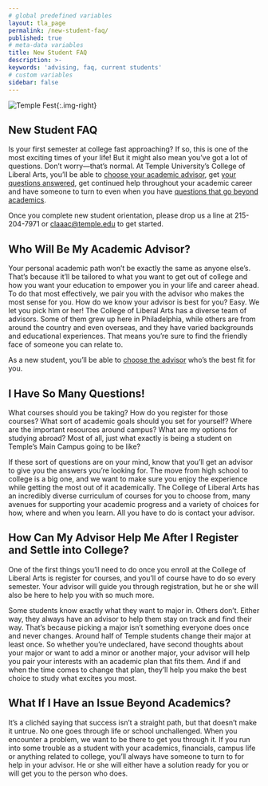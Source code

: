 ```yaml
---
# global predefined variables
layout: tla_page
permalink: /new-student-faq/
published: true
# meta-data variables
title: New Student FAQ
description: >-
keywords: 'advising, faq, current students'
# custom variables
sidebar: false
---
```

![Temple Fest]({{site.baseurl}}/media/resizedtemplefest147.jpg){:.img-right}
## New Student FAQ
Is your first semester at college fast approaching? If so, this is one of the most exciting times of your life! But it might also mean you’ve got a lot of questions. Don’t worry—that’s normal. At Temple University’s College of Liberal Arts, you’ll be able to [choose your academic advisor](#who-will-be-my-academic-advisor), get [your questions answered](#i-have-so-many-questions), get continued help throughout your academic career and have someone to turn to even when you have [questions that go beyond academics](#what-if-i-have-an-issue-beyond-academics).

Once you complete new student orientation, please drop us a line at 215-204-7971 or [claaac@temple.edu](mailto:claaac@temple.edu) to get started.

## Who Will Be My Academic Advisor?
Your personal academic path won’t be exactly the same as anyone else’s. That’s because it’ll be tailored to what you want to get out of college and how you want your education to empower you in your life and career ahead. To do that most effectively, we pair you with the advisor who makes the most sense for you. How do we know your advisor is best for you? Easy. We let you pick him or her!
The College of Liberal Arts has a diverse team of advisors. Some of them grew up here in Philadelphia, while others are from around the country and even overseas, and they have varied backgrounds and educational experiences. That means you’re sure to find the friendly face of someone you can relate to.

As a new student, you’ll be able to [choose the advisor](https://liberalarts.temple.edu/content/academic-advising) who’s the best fit for you.

## I Have So Many Questions!
What courses should you be taking? How do you register for those courses? What sort of academic goals should you set for yourself? Where are the important resources around campus? What are my options for studying abroad? Most of all, just what exactly is being a student on Temple’s Main Campus going to be like?

If these sort of questions are on your mind, know that you’ll get an advisor to give you the answers you’re looking for. The move from high school to college is a big one, and we want to make sure you enjoy the experience while getting the most out of it academically. The College of Liberal Arts has an incredibly diverse curriculum of courses for you to choose from, many avenues for supporting your academic progress and a variety of choices for how, where and when you learn. All you have to do is contact your advisor.

## How Can My Advisor Help Me After I Register and Settle into College?
One of the first things you’ll need to do once you enroll at the College of Liberal Arts is register for courses, and you’ll of course have to do so every semester. Your advisor will guide you through registration, but he or she will also be here to help you with so much more.

Some students know exactly what they want to major in. Others don’t. Either way, they always have an advisor to help them stay on track and find their way. That’s because picking a major isn’t something everyone does once and never changes. Around half of Temple students change their major at least once. So whether you’re undeclared, have second thoughts about your major or want to add a minor or another major, your advisor will help you pair your interests with an academic plan that fits them. And if and when the time comes to change that plan, they’ll help you make the best choice to study what excites you most.

## What If I Have an Issue Beyond Academics?
It’s a clichéd saying that success isn’t a straight path, but that doesn’t make it untrue. No one goes through life or school unchallenged. When you encounter a problem, we want to be there to get you through it. If you run into some trouble as a student with your academics, financials, campus life or anything related to college, you’ll always have someone to turn to for help in your advisor. He or she will either have a solution ready for you or will get you to the person who does.
